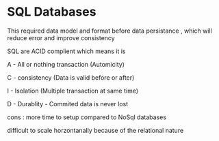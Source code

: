 # SQL Databases

This required data model and format before data persistance , which will reduce error and improve consistency

SQL are ACID complient which means it is 

A - All or nothing transaction (Automicity)

C - consistency (Data is valid before or after)

I - Isolation (Multiple transaction at same time)

D - Durablity - Commited data is never lost

cons : more time to setup compared to NoSql databases

difficult to scale horzontanally because of the relational nature
